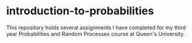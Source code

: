 # introduction-to-probabilities
This repository holds several assignments I have completed for my third year Probabilities and Random Processes course at Queen's University. 
